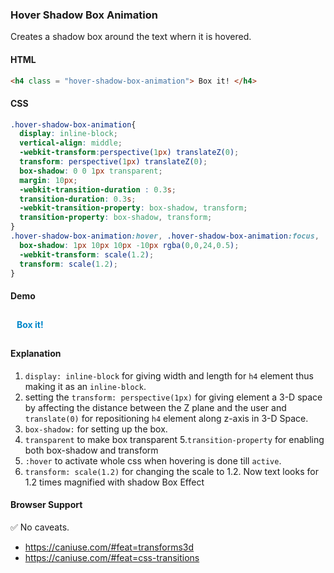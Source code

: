### Hover Shadow Box Animation


Creates a shadow box around the text whern it is hovered.

#### HTML

```html
<h4 class = "hover-shadow-box-animation"> Box it! </h4>
```

#### CSS

```css
.hover-shadow-box-animation{
  display: inline-block;
  vertical-align: middle;
  -webkit-transform:perspective(1px) translateZ(0);
  transform: perspective(1px) translateZ(0);
  box-shadow: 0 0 1px transparent;
  margin: 10px;
  -webkit-transition-duration : 0.3s;
  transition-duration: 0.3s;
  -webkit-transition-property: box-shadow, transform;
  transition-property: box-shadow, transform;
}
.hover-shadow-box-animation:hover, .hover-shadow-box-animation:focus, .hover-shadow-box-animation:active{
  box-shadow: 1px 10px 10px -10px rgba(0,0,24,0.5);
  -webkit-transform: scale(1.2);
  transform: scale(1.2); 
}
```
#### Demo

<div class = "snippet-demo">
  <h4 class = "snippet-demo_hover-shadow-box-animation"> Box it! 
</h4>
</div>
                                                       
<style>
.snippet-demo_hover-shadow-box-animation{
  display: inline-block;
  color: #0087ca;
  margin: 10px;
  vertical-align: middle;
  -webkit-transform:perspective(1px) translateZ(45);
  transform: perspective(1px) translateZ(45);
  box-shadow: 0 0 1px transparent;
  -webkit-transition-duration : 0.3s;
  transition-duration: 0.3s;
  -webkit-transition-property: box-shadow, transform;
  transition-property: box-shadow, transform;
}
.snippet-demo_hover-shadow-box-animation:hover, .snippet-demo_hover-shadow-box-animation:focus, .snippet-demo_hover-shadow-box-animation:active{
  box-shadow: 1px 10px 10px -10px rgba(0,0,24,0.1);
  -webkit-transform: scale(1.2);
  transform: scale(1.2); 
}                                                       
</style>                                


#### Explanation 

1. `display: inline-block`  for giving width and length for `h4` element thus making it as an `inline-block`.
2. setting the `transform: perspective(1px)` for giving element a 3-D space by affecting the distance between the Z plane and the user and `translate(0)` for repositioning `h4` element along z-axis in 3-D Space.
3. `box-shadow:` for setting up the box.
4. `transparent` to make box transparent 
5.`transition-property` for enabling both box-shadow and transform
6. `:hover` to activate whole css when hovering is done  till  `active`.
7. `transform: scale(1.2)` for changing the scale to 1.2. Now text looks for 1.2 times magnified with shadow Box Effect


#### Browser Support

<span class="snippet__support-note">✅ No caveats.</span>

* https://caniuse.com/#feat=transforms3d
* https://caniuse.com/#feat=css-transitions
